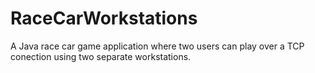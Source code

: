 # RaceCarWorkstations
A Java race car game application where two users can play over a TCP conection
using two separate workstations.
